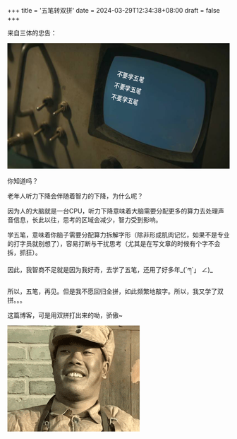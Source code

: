+++
title = '五笔转双拼'
date = 2024-03-29T12:34:38+08:00
draft = false
+++

来自三体的忠告：

![来自三体的忠告](https://raw.githubusercontent.com/HushWay/Typora-img/main/img/blob.png)

你知道吗？

老年人听力下降会伴随着智力的下降，为什么呢？

因为人的大脑就是一台CPU，听力下降意味着大脑需要分配更多的算力去处理声音信息，长此以往，思考的区域会减少，智力受到影响。

学五笔，意味着你脑子需要分配算力拆解字形（除非形成肌肉记忆，如果不是专业的打字员就别想了），容易打断与干扰思考（尤其是在写文章的时候有个字不会拆，抓狂）。

因此，我智商不足就是因为我好奇，去学了五笔，还用了好多年_(´ཀ`」 ∠)_

所以，五笔，再见。但是我不愿回归全拼，如此频繁地敲字。所以，我又学了双拼。。。

这篇博客，可是用双拼打出来的呦，骄傲~

![骄傲](https://raw.githubusercontent.com/HushWay/Typora-img/main/img/%E9%AA%84%E5%82%B2.gif)
